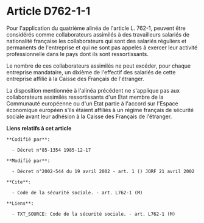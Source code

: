 # Article D762-1-1

Pour l'application du quatrième alinéa de l'article L. 762-1, peuvent être considérés comme collaborateurs assimilés à des
travailleurs salariés de nationalité française les collaborateurs qui sont des salariés réguliers et permanents de
l'entreprise et qui ne sont pas appelés à exercer leur activité professionnelle dans le pays dont ils sont ressortissants.

Le nombre de ces collaborateurs assimilés ne peut excéder, pour chaque entreprise mandataire, un dixième de l'effectif des
salariés de cette entreprise affilié à la Caisse des Français de l'étranger.

La disposition mentionnée à l'alinéa précédent ne s'applique pas aux collaborateurs assimilés ressortissants d'un Etat membre
de la Communauté européenne ou d'un Etat partie à l'accord sur l'Espace économique européen s'ils étaient affiliés à un
régime français de sécurité sociale avant leur adhésion à la Caisse des Français de l'étranger.

**Liens relatifs à cet article**

	**Codifié par**:

	  - Décret n°85-1354 1985-12-17

	**Modifié par**:

	  - Décret n°2002-544 du 19 avril 2002 - art. 1 () JORF 21 avril 2002

	**Cite**:

	  - Code de la sécurité sociale. - art. L762-1 (M)

	**Liens**:

	  - TXT_SOURCE: Code de la sécurité sociale. - art. L762-1 (M)
